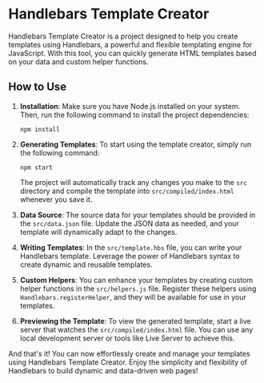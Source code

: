 # Handlebars Template Creator

Handlebars Template Creator is a project designed to help you create templates using Handlebars, a powerful and flexible templating engine for JavaScript. With this tool, you can quickly generate HTML templates based on your data and custom helper functions.

## How to Use

1. **Installation**:
   Make sure you have Node.js installed on your system. Then, run the following command to install the project dependencies:

   ```
   npm install
   ```

2. **Generating Templates**:
   To start using the template creator, simply run the following command:

   ```
   npm start
   ```

   The project will automatically track any changes you make to the `src` directory and compile the template into `src/compiled/index.html` whenever you save it.

3. **Data Source**:
   The source data for your templates should be provided in the `src/data.json` file. Update the JSON data as needed, and your template will dynamically adapt to the changes.

4. **Writing Templates**:
   In the `src/template.hbs` file, you can write your Handlebars template. Leverage the power of Handlebars syntax to create dynamic and reusable templates.

5. **Custom Helpers**:
   You can enhance your templates by creating custom helper functions in the `src/helpers.js` file. Register these helpers using `Handlebars.registerHelper`, and they will be available for use in your templates.

6. **Previewing the Template**:
   To view the generated template, start a live server that watches the `src/compiled/index.html` file. You can use any local development server or tools like Live Server to achieve this.

And that's it! You can now effortlessly create and manage your templates using Handlebars Template Creator. Enjoy the simplicity and flexibility of Handlebars to build dynamic and data-driven web pages!